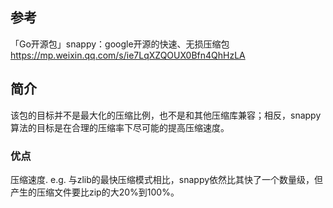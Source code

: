 ## 参考
「Go开源包」snappy：google开源的快速、无损压缩包
    https://mp.weixin.qq.com/s/ie7LqXZQOUX0Bfn4QhHzLA

## 简介
该包的目标并不是最大化的压缩比例，也不是和其他压缩库兼容；相反，snappy算法的目标是在合理的压缩率下尽可能的提高压缩速度。

### 优点
压缩速度.
e.g.
    与zlib的最快压缩模式相比，snappy依然比其快了一个数量级，但产生的压缩文件要比zip的大20%到100%。

